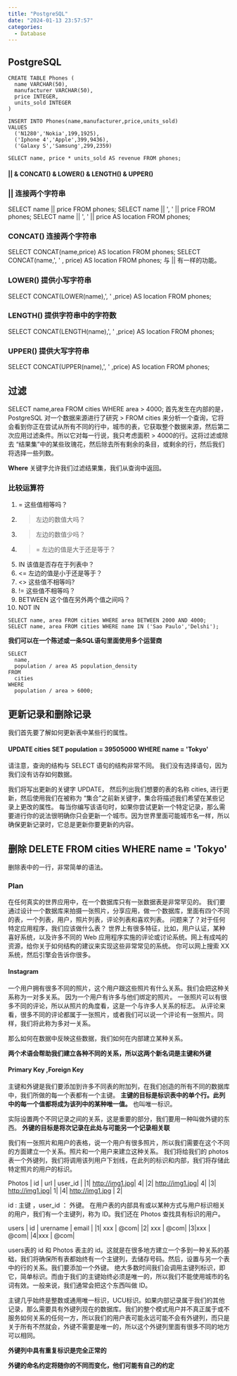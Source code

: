 ```yaml
---
title: "PostgreSQL"
date: "2024-01-13 23:57:57"
categories:
  - Database
---
```


## PostgreSQL

```
CREATE TABLE Phones (
  name VARCHAR(50),
  manufacturer VARCHAR(50),
  price INTEGER,
  units_sold INTEGER
)
```

```
INSERT INTO Phones(name,manufacturer,price,units_sold)
VALUES 
  ('N1280','Nokia',199,1925),
  ('Iphone 4','Apple',399,9436),
  ('Galaxy S','Samsung',299,2359)
```

```
SELECT name, price * units_sold AS revenue FROM phones;
```

#### || & CONCAT() & LOWER() & LENGTH() & UPPER()

### ||  连接两个字符串

SELECT name || price FROM phones;
SELECT name || ', ' || price FROM phones;
SELECT name || ', ' || price AS location FROM phones;

### CONCAT() 连接两个字符串

SELECT CONCAT(name,price) AS location FROM phones;
SELECT CONCAT(name,', ' , price) AS location FROM phones;
 与 || 有一样的功能。

### LOWER() 提供小写字符串

SELECT CONCAT(LOWER(name),', ' ,price) AS location FROM phones;

### LENGTH() 提供字符串中的字符数

SELECT CONCAT(LENGTH(name),', ' ,price) AS location FROM phones;

### UPPER() 提供大写字符串

SELECT CONCAT(UPPER(name),', ' ,price) AS location FROM phones;

## 过滤

SELECT name,area FROM cities WHERE 	area > 4000;
首先发生在内部的是， PostgreSQL 对一个数据来源进行了研究 > FROM cities
来分析一个查询，它将会看到你正在尝试从所有不同的行中，城市的表，它获取整个数据来源，然后第二次应用过滤条件。所以它对每一行说，我只考虑面积  > 4000的行。这将过滤或除去 “结果集”中的某些玫瑰花，然后除去所有剩余的条目，或剩余的行，然后我们将选择一些列数。

**Where** 关键字允许我们过滤结果集，我们从查询中返回。

### 比较运算符

1. = 这些值相等吗？
2. > 左边的数值大吗？
3. > 左边的数值少吗？
4. >= 左边的值是大于还是等于？
5. IN 该值是否存在于列表中？
6. <= 左边的值是小于还是等于？
7. <> 这些值不相等吗?
8.  != 这些值不相等吗？
9. BETWEEN 这个值在另外两个值之间吗？
10. NOT IN 

```
SELECT name, area FROM cities WHERE area BETWEEN 2000 AND 4000;
SELECT name, area FROM cities WHERE name IN ('Sao Paulo','Delshi');
```

**我们可以在一个陈述或一条SQL语句里面使用多个运营商**

```
SELECT
  name,
  population / area AS population_density
FROM
  cities
WHERE
  population / area > 6000;
```

## 更新记录和删除记录

我们首先要了解如何更新表中某些行的属性。

#### UPDATE cities SET population = 39505000 WHERE name = 'Tokyo'

请注意，查询的结构与 SELECT 语句的结构非常不同。
我们没有选择语句，因为我们没有访存如何数据。

我们将写出更新的关键字 UPDATE，
然后列出我们想要的表的名称 cities,
进行更新，然后使用我们在被称为 “集合”之前新关键字，集合将描述我们希望在某些记录上更改的属性。
每当你编写该语句时，如果你尝试更新一个特定记录，那么需要进行你的说法很明确你只会更新一个城市。因为世界里面可能城市名一样，所以确保更新记录时，它总是更新你要更新的内容。

##  删除 DELETE FROM cities WHERE name = 'Tokyo'

删除表中的一行，非常简单的语法。

### Plan

在任何真实的世界应用中，在一个数据库只有一张数据表是非常罕见的。
我们要通过设计一个数据库来拍摄一张照片，分享应用，做一个数据库，里面有四个不同的表，一个列表，用户，照片列表，评论列表和喜欢列表。
问题来了？对于任何特定应用程序，我们应该做什么表？
世界上有很多特征，比如，用户认证，某种喜好系统，以及许多不同的 Web 应用程序实施的评论或讨论系统。网上有成吨的资源，给你关于如何结构的建议来实现这些非常常见的系统。
你可以网上搜索 XX 系统，然后引擎会告诉你很多。

#### Instagram

一个用户拥有很多不同的照片，这个用户跟这些照片有什么关系。我们会把这种关系称为一对多关系。
因为一个用户有许多与他们绑定的照片。
一张照片可以有很多不同的评论，所以从照片的角度看，这是一个与许多人关系的标志。
从评论来看，很多不同的评论都属于一张照片，或者我们可以说一个评论有一张照片。同样，我们将此称为多对一关系。

那么如何在数据中反映这些数据，我们如何在内部建立某种关系。

**两个术语会帮助我们建立各种不同的关系，所以这两个新名词是主键和外键**


#### Primary Key ,Foreign Key

主键和外键是我们要添加到许多不同表的附加列，在我们创造的所有不同的数据库中，我们所做的每一个表都有一个主键。
**主键的目标是标识表中的单个行。此列中的每一个值都将成为该列中的某种唯一值。** 也叫唯一标识。

实际设置两个不同记录之间的关系，这是重要的部分，我们要用一种叫做外键的东西。
**外键的目标是将次记录在此处与可能另一个记录相关联**

我们有一张照片和用户的表格，说一个用户有很多照片，所以我们需要在这个不同的方面建立一个关系。照片和一个用户来建立这种关系。
我们将给我们的 photos 表一个外键列，我们将调用该列用户下划线，在此列的标识和内部，我们将存储此特定照片的用户的标识。

   Photos
| id | url | user_id |
|1| http://img1.jpg| 4|
|2| http://img1.jpg| 4|
|3| http://img1.jpg| 1|
|4| http://img1.jpg | 2|

id : 主键 ，user_id ： 外键。
在用户表的内部具有或以某种方式与用户标识相关的用户，我们有一个主键列，称为 ID。我们还在 Photos 查找具有标识的用户。


   users
| id | urername  | email |
|1| xxx | @com|
|2| xxx | @com|
|3|xxx | @com|
|4|xxx | @com|

users表的 id 和 Photos 表主的 id。这就是在很多地方建立一个多到一种关系的基础，我们将确保所有表都始终有一个主键列，去储存号码。然后，设置与另一个表中的行的关系。我们要添加一个外键。
绝大多数时间我们会调用主键列标识，即它，简单标识。而由于我们的主键始终必须是唯一的，所以我们不能使用城市的名词有效。一般来说，我们通常会把这个东西叫做 ID。

主键几乎始终是整数或通用唯一标识，UCU标识。如果内部记录属于我们的其他记录，那么需要具有外键列现在的数据库。我们的整个模式用户并不真正属于或不服务如何关系的任何一方，所以我们的用户表可能永远可能不会有外键列，而只是关于所有不然就会，外键不需要是唯一的，所以这个外键列里面有很多不同的地方可以相同。

**外键列中具有重复标识是完全正常的**

**外键的命名约定将随你的不同而变化，他们可能有自己的约定**

